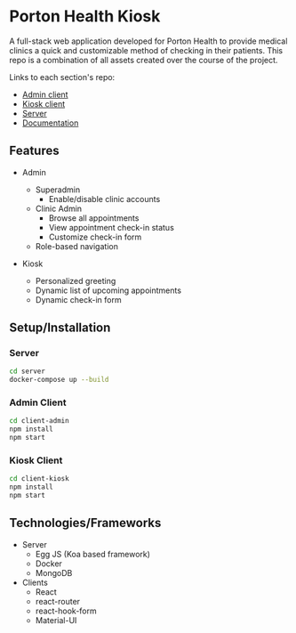 # Porton Health Kiosk

A full-stack web application developed for Porton Health to provide medical clinics a quick and customizable method of checking in their patients. This repo is a combination of all assets created over the course of the project.

Links to each section's repo:

- [Admin client](https://github.com/carrotcorn/PortonHealthKioskAdminFrontend)
- [Kiosk client](https://github.com/carrotcorn/PortonHealthKioskPatientEnd)
- [Server](https://github.com/carrotcorn/PortonHealthKioskBackend)
- [Documentation](https://github.com/carrotcorn/PortonDocumentation)

## Features

- Admin

  - Superadmin
    - Enable/disable clinic accounts
  - Clinic Admin
    - Browse all appointments
    - View appointment check-in status
    - Customize check-in form
  - Role-based navigation

- Kiosk
  - Personalized greeting
  - Dynamic list of upcoming appointments
  - Dynamic check-in form

## Setup/Installation

### Server

```bash
cd server
docker-compose up --build
```

### Admin Client

```bash
cd client-admin
npm install
npm start
```

### Kiosk Client

```bash
cd client-kiosk
npm install
npm start
```

## Technologies/Frameworks

- Server
  - Egg JS (Koa based framework)
  - Docker
  - MongoDB
- Clients
  - React
  - react-router
  - react-hook-form
  - Material-UI
